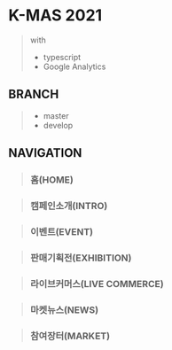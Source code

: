 # K-MAS 2021

> with
>
> - typescript
> - Google Analytics

## BRANCH

> - master
> - develop

## NAVIGATION

> ### 홈(HOME)

> ### 캠페인소개(INTRO)

> ### 이벤트(EVENT)

> ### 판매기획전(EXHIBITION)

> ### 라이브커머스(LIVE COMMERCE)

> ### 마켓뉴스(NEWS)

> ### 참여장터(MARKET)
